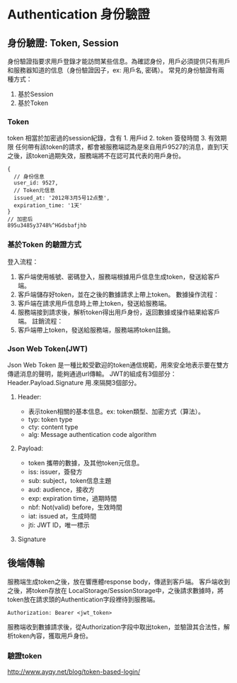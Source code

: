 # Authentication 身份驗證
## 身份驗證: Token, Session
身份驗證指要求用戶登錄才能訪問某些信息。為確認身份，用戶必須提供只有用戶和服務器知道的信息（身份驗證因子，ex: 用戶名, 密碼）。
常見的身份驗證有兩種方式：
1. 基於Session
2. 基於Token
### Token
token 相當於加密過的session紀錄，含有
	1. 用戶id
	2. token 簽發時間
	3. 有效期限
任何帶有該token的請求，都會被服務端認為是來自用戶9527的消息，直到1天之後，該token過期失效，服務端將不在認可其代表的用戶身份。
```
{
  // 身份信息
  user_id: 9527,
  // Token元信息
  issued_at: '2012年3月5号12点整',
  expiration_time: '1天'
}
// 加密后
895u3485y3748%^HGdsbafjhb	
```	
### 基於Token 的驗證方式
登入流程：
1. 客戶端使用帳號、密碼登入，服務端根據用戶信息生成token，發送給客戶端。
2. 客戶端儲存好token，並在之後的數據請求上帶上token。
數據操作流程：
1. 客戶端在請求用戶信息時上帶上token，發送給服務端。
3. 服務端接到請求後，解析token得出用戶身份，返回數據或操作結果給客戶端。
註銷流程：
1. 客戶端帶上token，發送給服務端，服務端將token註銷。
### Json Web Token(JWT)
Json Web Token 是一種比較受歡迎的token通信規範，用來安全地表示要在雙方傳遞消息的聲明，能夠通過url傳輸。
JWT的組成有3個部分：
Header.Payload.Signature
用.來隔開3個部分。
1. Header:
	- 表示token相關的基本信息。ex: token類型、加密方式（算法）。
	- typ: token type
	- cty: content type
	- alg: Message authentication code algorithm
2. Payload:
   - token 攜帶的數據，及其他token元信息。
   - iss: issuer，簽發方
   - sub: subject，token信息主題
   - aud: audience，接收方
   - exp: expiration time，過期時間
   - nbf: Not(valid) before，生效時間
   - iat: issued at，生成時間
   - jti: JWT ID，唯一標示
	
3. Signature
## 後端傳輸
服務端生成token之後，放在響應體response body，傳遞到客戶端。
客戶端收到之後，將token存放在 LocalStorage/SessionStorage中，之後請求數據時，將token放在請求頭的Authentication字段裡待到服務端。
```
Authorization: Bearer <jwt_token>
```
服務端收到數據請求後，從Authorization字段中取出token，並驗證其合法性，解析token內容，獲取用戶身份。
### 驗證token
	
	
	
http://www.ayqy.net/blog/token-based-login/
